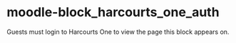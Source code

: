 moodle-block_harcourts_one_auth
===============================

Guests must login to Harcourts One to view the page this block appears on.
